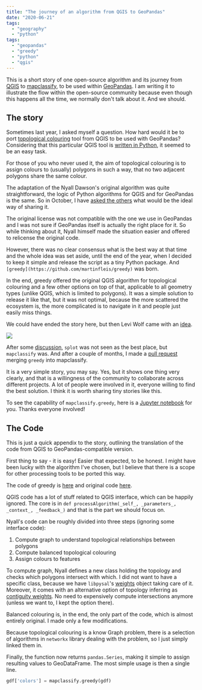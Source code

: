 ```yaml
---
title: "The journey of an algorithm from QGIS to GeoPandas"
date: "2020-06-21"
tags:
  - "geography"
  - "python"
tags:
  - "geopandas"
  - "greedy"
  - "python"
  - "qgis"
---
```


This is a short story of one open-source algorithm and its journey from [QGIS](http://qgis.org) to [mapclassify](http://pysal.org/mapclassify), to be used within [GeoPandas](http://geopandas.org). I am writing it to illustrate the flow within the open-source community because even though this happens all the time, we normally don't talk about it. And we should.

## The story

Sometimes last year, I asked myself a question. How hard would it be to port [topological colouring](https://docs.qgis.org/3.10/en/docs/user_manual/processing_algs/qgis/cartography.html#topological-coloring) tool from QGIS to be used with GeoPandas? Considering that this particular QGIS tool is [written in Python](https://github.com/qgis/QGIS/blob/8a3c7b14c367771d096b4a6d006aa3c4b1017dd5/python/plugins/processing/algs/qgis/TopoColors.py), it seemed to be an easy task.

For those of you who never used it, the aim of topological colouring is to assign colours to (usually) polygons in such a way, that no two adjacent polygons share the same colour.

The adaptation of the Nyall Dawson's original algorithm was quite straightforward, the logic of Python algorithms for QGIS and for GeoPandas is the same. So in October, I have [asked the others](https://github.com/geopandas/geopandas/issues/1165) what would be the ideal way of sharing it.

The original license was not compatible with the one we use in GeoPandas and I was not sure if GeoPandas itself is actually the right place for it. So while thinking about it, Nyall himself made the situation easier and offered to relicense the original code.

However, there was no clear consensus what is the best way at that time and the whole idea was set aside, until the end of the year, when I decided to keep it simple and release the script as a tiny Python package. And `[greedy](https://github.com/martinfleis/greedy)` was born.

In the end, greedy offered the original QGIS algorithm for topological colouring and a few other options on top of that, applicable to all geometry types (unlike QGIS, which is limited to polygons). It was a simple solution to release it like that, but it was not optimal, because the more scattered the ecosystem is, the more complicated is to navigate in it and people just easily miss things.

We could have ended the story here, but then Levi Wolf came with an [idea](https://github.com/geopandas/geopandas/issues/1165#issuecomment-570351477).

![](../posts/images/Snímek-obrazovky-2020-06-14-v-17.48.54-1024x173.png)

After some [discussion](https://github.com/pysal/splot/issues/94), `splot` was not seen as the best place, but `mapclassify` was. And after a couple of months, I made a [pull request](https://github.com/pysal/mapclassify/pull/61) merging `greedy` into mapclassify.

It is a very simple story, you may say. Yes, but it shows one thing very clearly, and that is a willingness of the community to collaborate across different projects. A lot of people were involved in it, everyone willing to find the best solution. I think it is worth sharing tiny stories like this.

To see the capability of `mapclassify.greedy`, here is a [Jupyter notebook](https://pysal.org/mapclassify/notebooks/05_Greedy_coloring.html) for you. Thanks everyone involved!

## The Code

This is just a quick appendix to the story, outlining the translation of the code from QGIS to GeoPandas-compatible version.

First thing to say - it is easy! Easier that expected, to be honest. I might have been lucky with the algorithm I've chosen, but I believe that there is a scope for other processing tools to be ported this way.

The code of greedy is [here](https://github.com/pysal/mapclassify/blob/master/mapclassify/greedy.py) and original code [here](https://github.com/qgis/QGIS/blob/8a3c7b14c367771d096b4a6d006aa3c4b1017dd5/python/plugins/processing/algs/qgis/TopoColors.py).

QGIS code has a lot of stuff related to QGIS interface, which can be happily ignored. The core is in `def processAlgorithm(_self_, _parameters_, _context_, _feedback_)` and that is the part we should focus on.

Nyall's code can be roughly divided into three steps (ignoring some interface code):

1. Compute graph to understand topological relationships between polygons
2. Compute balanced topological colouring
3. Assign colours to features

To compute graph, Nyall defines a new class holding the topology and checks which polygons intersect with which. I did not want to have a specific class, because we have `libpysal`'s [weights](https://pysal.org/libpysal/generated/libpysal.weights.W.html#libpysal.weights.W) object taking care of it. Moreover, it comes with an alternative option of topology inferring as [contiguity weights](https://pysal.org/libpysal/api.html#contiguity-weights). No need to expensively compute intersections anymore (unless we want to, I kept the option there).

Balanced colouring is, in the end, the only part of the code, which is almost entirely original. I made only a few modifications.

Because topological colouring is a know Graph problem, there is a selection of algorithms in `networkx` library dealing with the problem, so I just simply linked them in.

Finally, the function now returns `pandas.Series`, making it simple to assign resulting values to GeoDataFrame. The most simple usage is then a single line.

```python
gdf['colors'] = mapclassify.greedy(gdf)
```
